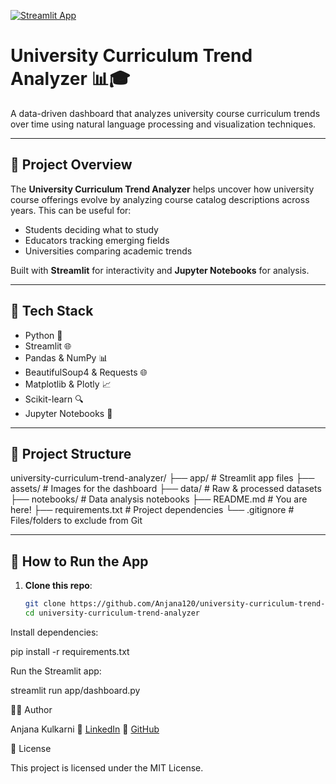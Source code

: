 [![Streamlit App](https://img.shields.io/badge/Live%20App-Streamlit-brightgreen?logo=streamlit)](https://anjana120-university-curriculum-trend-analy-appdashboard-baonqc.streamlit.app)


# University Curriculum Trend Analyzer 📊🎓

A data-driven dashboard that analyzes university course curriculum trends over time using natural language processing and visualization techniques.

---

## 🚀 Project Overview

The **University Curriculum Trend Analyzer** helps uncover how university course offerings evolve by analyzing course catalog descriptions across years. This can be useful for:

- Students deciding what to study
- Educators tracking emerging fields
- Universities comparing academic trends

Built with **Streamlit** for interactivity and **Jupyter Notebooks** for analysis.

---

## 🧰 Tech Stack

- Python 🐍
- Streamlit 🌐
- Pandas & NumPy 📊
- BeautifulSoup4 & Requests 🌐
- Matplotlib & Plotly 📈
- Scikit-learn 🔍
- Jupyter Notebooks 📓

---

## 📂 Project Structure

university-curriculum-trend-analyzer/ ├── app/ # Streamlit app files ├── assets/ # Images for the dashboard ├── data/ # Raw & processed datasets ├── notebooks/ # Data analysis notebooks ├── README.md # You are here! ├── requirements.txt # Project dependencies └── .gitignore # Files/folders to exclude from Git


---

## 🧪 How to Run the App

1. **Clone this repo**:
   ```bash
   git clone https://github.com/Anjana120/university-curriculum-trend-analyzer.git
   cd university-curriculum-trend-analyzer
Install dependencies:

pip install -r requirements.txt

Run the Streamlit app:

streamlit run app/dashboard.py


👩‍💻 Author

Anjana Kulkarni
🔗 [LinkedIn](www.linkedin.com/in/anjana-kulkarni-46549818)
🔗 [GitHub](https://github.com/Anjana120/)

📄 License

This project is licensed under the MIT License.


